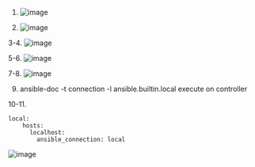 1. ![image](https://github.com/user-attachments/assets/82a5580c-3c93-4546-b45a-035ffeed2065)

2. ![image](https://github.com/user-attachments/assets/9fe05b60-2af2-4002-b731-7aad232e6e46)

3-4. ![image](https://github.com/user-attachments/assets/e8a9770e-6e61-45ac-92fa-20218747e83c)

5-6. ![image](https://github.com/user-attachments/assets/d5faeff8-0464-462b-b022-dab4a1f0ec16)

7-8. ![image](https://github.com/user-attachments/assets/4b9b0cf8-6d54-4be5-be76-bf523fd63c78)

9. ansible-doc -t connection -l
    ansible.builtin.local          execute on controller

10-11.
```
local:
    hosts:
      localhost:
        ansible_connection: local
```
    
![image](https://github.com/user-attachments/assets/e269b8c5-3e87-4dad-b1b7-43db6cd9e575)
